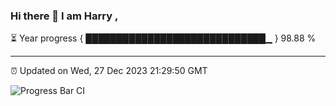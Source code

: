 ### Hi there 👋 I am Harry , 

⏳ Year progress { █████████████████████████████▁ } 98.88 %

---

⏰ Updated on Wed, 27 Dec 2023 21:29:50 GMT

![Progress Bar CI](https://github.com/duykhang68/duykhang68/workflows/Progress%20Bar%20CI/badge.svg)
